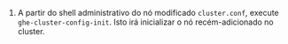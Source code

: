 1. A partir do shell administrativo do nó modificado `cluster.conf`, execute `ghe-cluster-config-init`. Isto irá inicializar o nó recém-adicionado no cluster.
